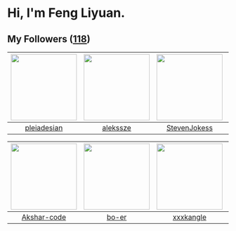 # Hi, I'm Feng Liyuan.

## My Followers ([118](https://github.com/SunRunAway?tab=followers))

| <img src="https://avatars.githubusercontent.com/u/46620760?v=4" width="150" height="150" /> | <img src="https://avatars.githubusercontent.com/u/65283311?v=4" width="150" height="150" /> | <img src="https://avatars.githubusercontent.com/u/71307974?v=4" width="150" height="150" /> | <img src="https://avatars.githubusercontent.com/u/119645983?v=4" width="150" height="150" /> |
| :-----------------------------------------------------------------------------------------: | :-----------------------------------------------------------------------------------------: | :-----------------------------------------------------------------------------------------: | :------------------------------------------------------------------------------------------: |
|                        [pleiadesian](https://github.com/pleiadesian)                        |                           [alekssze](https://github.com/alekssze)                           |                       [StevenJokess](https://github.com/StevenJokess)                       |                                [zcrv](https://github.com/zcrv)                               |

| <img src="https://avatars.githubusercontent.com/u/59618640?v=4" width="150" height="150" /> | <img src="https://avatars.githubusercontent.com/u/49479987?v=4" width="150" height="150" /> | <img src="https://avatars.githubusercontent.com/u/88874211?v=4" width="150" height="150" /> | <img src="https://avatars.githubusercontent.com/u/113218208?v=4" width="150" height="150" /> |
| :-----------------------------------------------------------------------------------------: | :-----------------------------------------------------------------------------------------: | :-----------------------------------------------------------------------------------------: | :------------------------------------------------------------------------------------------: |
|                        [Akshar-code](https://github.com/Akshar-code)                        |                              [bo-er](https://github.com/bo-er)                              |                          [xxxkangle](https://github.com/xxxkangle)                          |                           [Weldhappy](https://github.com/Weldhappy)                          |